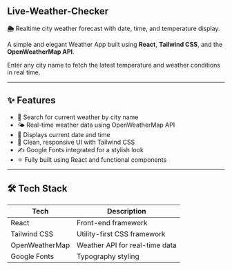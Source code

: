 ## Live-Weather-Checker
**🌦️** Realtime city weather forecast with date, time, and temperature display.

A simple and elegant Weather App built using **React**, **Tailwind CSS**, and the **OpenWeatherMap API**. 

Enter any city name to fetch the latest temperature and weather conditions in real time.

---

## ✨ Features

- 🔎 Search for current weather by city name
- 🌤️ Real-time weather data using OpenWeatherMap API
- 📅 Displays current date and time
- 🎨 Clean, responsive UI with Tailwind CSS
- ✍️ Google Fonts integrated for a stylish look
- ⚛️ Fully built using React and functional components

---

## 🛠️ Tech Stack

| Tech             | Description                            |
|------------------|----------------------------------------|
| React            | Front-end framework                    |
| Tailwind CSS     | Utility-first CSS framework            |
| OpenWeatherMap   | Weather API for real-time data         |
| Google Fonts     | Typography styling                     |
